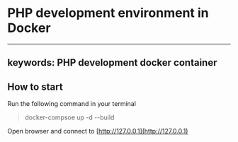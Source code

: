 # PHP development environment in Docker
---
keywords: PHP development docker container
---

## How to start

Run the following command in your terminal

> docker-compsoe up -d --build

Open browser and connect to [http://127.0.0.1](http://127.0.0.1)
